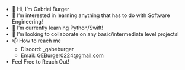 - 👋 Hi, I’m Gabriel Burger
- 👀 I’m interested in learning anything that has to do with Software Engineering!
- 🌱 I’m currently learning Python/Swift!
- 💞️ I’m looking to collaborate on any basic/intermediate level projects!
- 📫 How to reach me
   - Discord: _gabeburger
   - Email: GEBurger0224@gmail.com
- Feel Free to Reach Out!

<!---
gburger5/gburger5 is a ✨ special ✨ repository because its `README.md` (this file) appears on your GitHub profile.
You can click the Preview link to take a look at your changes.
--->

